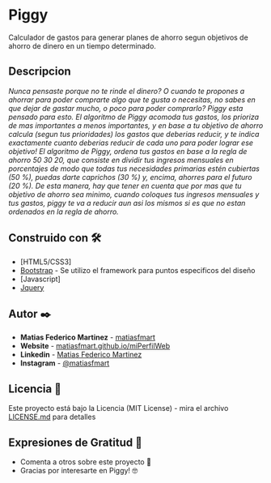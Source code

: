 # Piggy

Calculador de gastos para generar planes de ahorro segun objetivos de ahorro de dinero en un tiempo determinado.

## Descripcion

_Nunca pensaste porque no te rinde el dinero? O cuando te propones a ahorrar para poder comprarte algo que te gusta o necesitas, no sabes en que dejar de gastar mucho, o poco para poder comprarlo? 
Piggy esta pensado para esto. El algoritmo de Piggy acomoda tus gastos, los prioriza de mas importantes a menos importantes, y en base a tu objetivo de ahorro calcula (segun tus prioridades) los gastos que deberias reducir, y te indica exactamente cuanto deberias reducir de cada uno para poder lograr ese objetivo!
El algoritmo de Piggy, ordena tus gastos en base a la regla de ahorro 50 30 20, que consiste en dividir tus ingresos mensuales en porcentajes de modo que todas tus necesidades primarias estén cubiertas (50 %), puedas darte caprichos (30 %) y, encima, ahorres para el futuro (20 %). De esta manera, hay que tener en cuenta que por mas que tu objetivo de ahorro sea minimo, cuando coloques tus ingresos mensuales y tus gastos, piggy te va a reducir aun asi los mismos si es que no estan ordenados en la regla de ahorro._

## Construido con 🛠️

* [HTML5/CSS3]
* [Bootstrap](https://getbootstrap.com) - Se utilizo el framework para puntos especificos del diseño
* [Javascript]
* [Jquery](https://jquery.com)

## Autor ✒️

* **Matias Federico Martinez** - [matiasfmart](https://github.com/matiasfmart) 
* **Website** - [matiasfmart.github.io/miPerfilWeb](https://matiasfmart.github.io/miPerfilWeb) 
* **Linkedin** - [Matias Federico Martinez](https://www.linkedin.com/in/matiasfmart) 
* **Instagram** - [@matiasfmart](https://www.instagram.com/matiasfmart) 


## Licencia 📄

Este proyecto está bajo la Licencia (MIT License) - mira el archivo [LICENSE.md](LICENSE.md) para detalles

## Expresiones de Gratitud 🎁

* Comenta a otros sobre este proyecto 📢
* Gracias por interesarte en Piggy! 🤓
